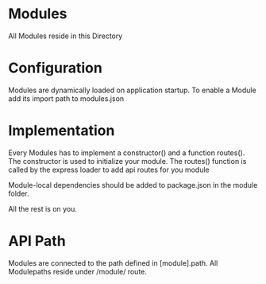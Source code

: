 Modules
=

All Modules reside in this Directory

Configuration
=

Modules are dynamically loaded on application startup.
To enable a Module add its import path to modules.json

Implementation
=
Every Modules has to implement a constructor() and a function routes().
The constructor is used to initialize your module.
The routes() function is called by the express loader to add api routes for you module

Module-local dependencies should be added to package.json in the module folder.

All the rest is on you. 

API Path
=
Modules are connected to the path defined in [module].path.
All Modulepaths reside under /module/ route.
